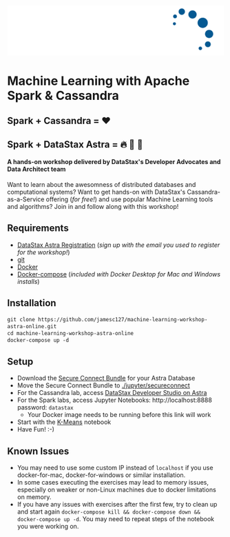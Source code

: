 ![DataStax Logo](./jupyter/images/DS-logo-2020-White-Blue.png)
# Machine Learning with Apache Spark & Cassandra
## Spark + Cassandra = :heart:
## Spark + DataStax Astra = :fire: :rocket: :stars:
#### A hands-on workshop delivered by DataStax's Developer Advocates and Data Architect team 
Want to learn about the awesomness of distributed databases and computational systems?
Want to get hands-on with DataStax's Cassandra-as-a-Service offering (_for free!_) and use popular Machine Learning tools and algorithms?
Join in and follow along with this workshop!
## Requirements
* [DataStax Astra Registration](http://astra.datastax.com) (_sign up with the email you used to register for the workshop!_)
* [git](https://git-scm.com/book/en/v2/Getting-Started-Installing-Git)
* [Docker](https://www.docker.com/products/docker-desktop)
* [Docker-compose](https://docs.docker.com/compose/install/) (_included with Docker Desktop for Mac and Windows installs_)
## Installation
```
git clone https://github.com/jamesc127/machine-learning-workshop-astra-online.git
cd machine-learning-workshop-astra-online
docker-compose up -d
```
## Setup
- Download the [Secure Connect Bundle](https://docs.datastax.com/en/astra/aws/doc/dscloud/astra/dscloudObtainingCredentials.html) for your Astra Database
- Move the Secure Connect Bundle to [./jupyter/secureconnect](./jupyter/secureconnect)  
- For the Cassandra lab, access [DataStax Developer Studio on Astra](https://docs.datastax.com/en/astra/aws/doc/dscloud/astra/dscloudConnectStudio.html)
- For the Spark labs, access Jupyter Notebooks: http://localhost:8888 password: `datastax`
    - Your Docker image needs to be running before this link will work
- Start with the [K-Means](http://localhost:8888/notebooks/kmeans.ipynb) notebook
- Have Fun! :-)
## Known Issues
- You may need to use some custom IP instead of `localhost` if you use docker-for-mac, docker-for-windows or similar installation.
- In some cases executing the exercises may lead to memory issues, especially on weaker or non-Linux machines due to docker limitations on memory.
- If you have any issues with exercises after the first few, try to clean up and start again `docker-compose kill && docker-compose down && docker-compose up -d`. You may need to repeat steps of the notebook you were working on.
